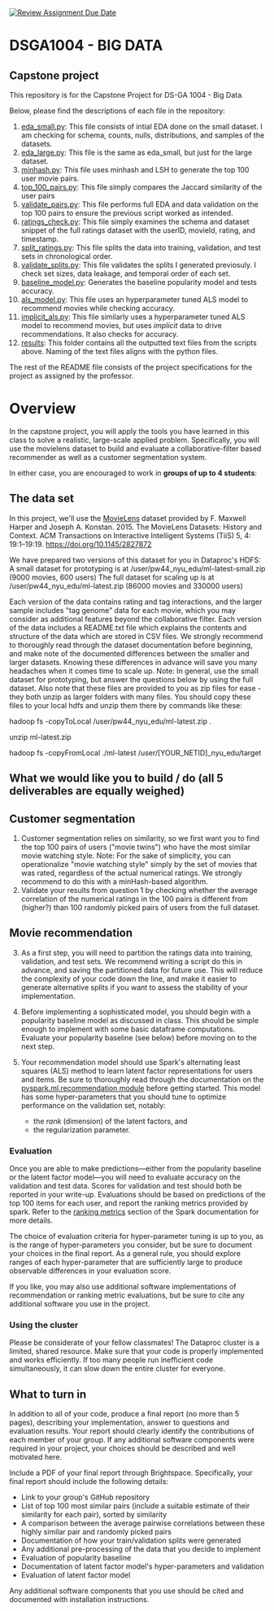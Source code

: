 [![Review Assignment Due Date](https://classroom.github.com/assets/deadline-readme-button-22041afd0340ce965d47ae6ef1cefeee28c7c493a6346c4f15d667ab976d596c.svg)](https://classroom.github.com/a/eA6CnPBI)
# DSGA1004 - BIG DATA
## Capstone project

This repository is for the Capstone Project for DS-GA 1004 - Big Data. 

Below, please find the descriptions of each file in the repository: <br/>
1. [eda_small.py](https://github.com/masonlonoff/Movie-Segmentation-Recommendation/blob/main/eda_small.py): This file consists of intial EDA done on the small dataset. I am checking for schema, counts, nulls, distributions, and samples of the datasets. <br/>
2. [eda_large.py](https://github.com/masonlonoff/Movie-Segmentation-Recommendation/blob/main/eda_large.py): This file is the same as eda_small, but just for the large dataset. <br/>
3. [minhash.py](https://github.com/masonlonoff/Movie-Segmentation-Recommendation/blob/main/minhash.py): This file uses minhash and LSH to generate the top 100 user movie pairs. <br/>
4. [top_100_pairs.py](https://github.com/masonlonoff/Movie-Segmentation-Recommendation/blob/main/top_100_check.py): This file simply compares the Jaccard similarity of the user pairs <br/>
5. [validate_pairs.py](https://github.com/masonlonoff/Movie-Segmentation-Recommendation/blob/main/validate_pairs.py): This file performs full EDA and data validation on the top 100 pairs to ensure the previous script worked as intended. <br/>
6. [ratings_check.py](https://github.com/masonlonoff/Movie-Segmentation-Recommendation/blob/main/ratings_check.py): This file simply examines the schema and dataset snippet of the full ratings dataset with the userID, movieId, rating, and timestamp. <br/>
7. [split_ratings.py](https://github.com/masonlonoff/Movie-Segmentation-Recommendation/blob/main/split_ratings.py): This file splits the data into training, validation, and test sets in chronological order. <br/>
8. [validate_splits.py](https://github.com/masonlonoff/Movie-Segmentation-Recommendation/blob/main/validate_splits.py): This file validates the splits I generated previosuly. I check set sizes, data leakage, and temporal order of each set. <br/>
9. [baseline_model.py](https://github.com/masonlonoff/Movie-Segmentation-Recommendation/blob/main/baseline_model.py): Generates the baseline popularity model and tests accuracy. <br/>
10. [als_model.py](https://github.com/masonlonoff/Movie-Segmentation-Recommendation/blob/main/als_model.py): This file uses an hyperparameter tuned ALS model to recommend movies while checking accuracy. <br/>
11. [implicit_als.py](https://github.com/masonlonoff/Movie-Segmentation-Recommendation/blob/main/implicit_als.py): This file similarly uses a hyperparameter tuned ALS model to recommend movies, but uses _implicit_ data to drive recommendations. It also checks for accuracy. <br/>
12. [results](https://github.com/masonlonoff/Movie-Segmentation-Recommendation/tree/main/results): This folder contains all the outputted text files from the scripts above. Naming of the text files aligns with the python files.


The rest of the README file consists of the project specifications for the project as assigned by the professor.
# Overview

In the capstone project, you will apply the tools you have learned in this class to solve a realistic, large-scale applied problem.
Specifically, you will use the movielens dataset to build and evaluate a collaborative-filter based recommender as well as a customer segmentation system. 

In either case, you are encouraged to work in **groups of up to 4 students**:


## The data set

In this project, we'll use the [MovieLens](https://grouplens.org/datasets/movielens/latest/) dataset provided by F. Maxwell Harper and Joseph A. Konstan. 2015. The MovieLens Datasets: History and Context. ACM Transactions on Interactive Intelligent Systems (TiiS) 5, 4: 19:1–19:19. https://doi.org/10.1145/2827872

We have prepared two versions of this dataset for you in Dataproc's HDFS: 
A small dataset for prototyping is at /user/pw44_nyu_edu/ml-latest-small.zip (9000 movies, 600 users)
The full dataset for scaling up is at /user/pw44_nyu_edu/ml-latest.zip (86000 movies and 330000 users)

Each version of the data contains rating and tag interactions, and the larger sample includes "tag genome" data for each movie, which you may consider as additional features beyond
the collaborative filter. Each version of the data includes a README.txt file which explains the contents and structure of the data which are stored in CSV files.
We strongly recommend to thoroughly read through the dataset documentation before beginning, and make note of the documented differences between the smaller and larger datasets.
Knowing these differences in advance will save you many headaches when it comes time to scale up.
Note: In general, use the small dataset for prototyping, but answer the questions below by using the full dataset.
Also note that these files are provided to you as zip files for ease - they both unzip as larger folders with many files. You should copy these files to your local hdfs and unzip them there by commands like these:

hadoop fs -copyToLocal /user/pw44_nyu_edu/ml-latest.zip .

unzip ml-latest.zip

hadoop fs -copyFromLocal ./ml-latest /user/[YOUR_NETID]_nyu_edu/target


## What we would like you to build / do (all 5 deliverables are equally weighed)

## Customer segmentation

1.  Customer segmentation relies on similarity, so we first want you to find the top 100 pairs of users ("movie twins") who have the most similar movie watching style. Note: For the sake of simplicity, you can operationalize "movie watching style" simply by the set of movies that was rated, regardless of the actual numerical ratings. We strongly recommend to do this with a minHash-based algorithm.
2.  Validate your results from question 1 by checking whether the average correlation of the numerical ratings in the 100 pairs is different from (higher?) than 100 randomly picked pairs of users from the full dataset.

## Movie recommendation

3.  As a first step, you will need to partition the ratings data into training, validation, and test sets. We recommend writing a script do this in advance, and saving the partitioned data for future use.
    This will reduce the complexity of your code down the line, and make it easier to generate alternative splits if you want to assess the stability of your implementation.

4.  Before implementing a sophisticated model, you should begin with a popularity baseline model as discussed in class. This should be simple enough to implement with some basic dataframe computations.
    Evaluate your popularity baseline (see below) before moving on to the next step.

5.  Your recommendation model should use Spark's alternating least squares (ALS) method to learn latent factor representations for users and items.
    Be sure to thoroughly read through the documentation on the [pyspark.ml.recommendation module](https://spark.apache.org/docs/3.0.1/ml-collaborative-filtering.html) before getting started.
    This model has some hyper-parameters that you should tune to optimize performance on the validation set, notably: 
      - the *rank* (dimension) of the latent factors, and
      - the regularization parameter.

### Evaluation

Once you are able to make predictions—either from the popularity baseline or the latent factor model—you will need to evaluate accuracy on the validation and test data.
Scores for validation and test should both be reported in your write-up.
Evaluations should be based on predictions of the top 100 items for each user, and report the ranking metrics provided by spark.
Refer to the [ranking metrics](https://spark.apache.org/docs/3.0.1/mllib-evaluation-metrics.html#ranking-systems) section of the Spark documentation for more details.

The choice of evaluation criteria for hyper-parameter tuning is up to you, as is the range of hyper-parameters you consider, but be sure to document your choices in the final report.
As a general rule, you should explore ranges of each hyper-parameter that are sufficiently large to produce observable differences in your evaluation score.

If you like, you may also use additional software implementations of recommendation or ranking metric evaluations, but be sure to cite any additional software you use in the project.


### Using the cluster

Please be considerate of your fellow classmates!
The Dataproc cluster is a limited, shared resource. 
Make sure that your code is properly implemented and works efficiently. 
If too many people run inefficient code simultaneously, it can slow down the entire cluster for everyone.


## What to turn in

In addition to all of your code, produce a final report (no more than 5 pages), describing your implementation, answer to questions and evaluation results.
Your report should clearly identify the contributions of each member of your group. 
If any additional software components were required in your project, your choices should be described and well motivated here.  

Include a PDF of your final report through Brightspace.  Specifically, your final report should include the following details:

- Link to your group's GitHub repository
- List of top 100 most similar pairs (include a suitable estimate of their similarity for each pair), sorted by similarity
- A comparison between the average pairwise correlations between these highly similar pair and randomly picked pairs
- Documentation of how your train/validation splits were generated
- Any additional pre-processing of the data that you decide to implement
- Evaluation of popularity baseline
- Documentation of latent factor model's hyper-parameters and validation
- Evaluation of latent factor model

Any additional software components that you use should be cited and documented with installation instructions.
